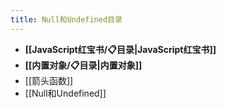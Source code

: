 ```yaml
---
title: Null和Undefined目录
---
```

- **[[JavaScript红宝书/📋目录|JavaScript红宝书]]**
- **[[内置对象/📋目录|内置对象]]**
- [[箭头函数]]
- [[Null和Undefined]]
